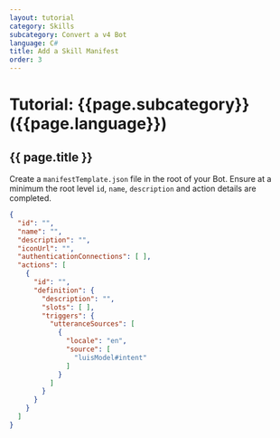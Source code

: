 ```yaml
---
layout: tutorial
category: Skills
subcategory: Convert a v4 Bot
language: C#
title: Add a Skill Manifest
order: 3
---
```


# Tutorial: {{page.subcategory}} ({{page.language}})

## {{ page.title }}

Create a `manifestTemplate.json` file in the root of your Bot. Ensure at a minimum the root level `id`, `name`, `description` and action details are completed.

```json
{
  "id": "",
  "name": "",
  "description": "",
  "iconUrl": "",
  "authenticationConnections": [ ],
  "actions": [
    {
      "id": "",
      "definition": {
        "description": "",
        "slots": [ ],
        "triggers": {
          "utteranceSources": [
            {
              "locale": "en",
              "source": [
                "luisModel#intent"
              ]
            }
          ]
        }
      }
    }
  ]
}
```